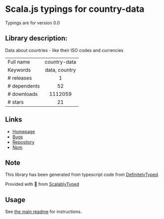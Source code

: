 
# Scala.js typings for country-data

Typings are for version 0.0

## Library description:
Data about countries - like their ISO codes and currencies

|                    |                 |
| ------------------ | :-------------: |
| Full name          | country-data |
| Keywords           | data, country |
| # releases         | 1 |
| # dependents       | 52 |
| # downloads        | 1112059 |
| # stars            | 21 |

## Links
- [Homepage](https://github.com/OpenBookPrices/country-data)
- [Bugs](https://github.com/OpenBookPrices/country-data/issues)
- [Repository](https://github.com/OpenBookPrices/country-data)
- [Npm](https://www.npmjs.com/package/country-data)
    


## Note
This library has been generated from typescript code from [DefinitelyTyped](https://definitelytyped.org).

Provided with :purple_heart: from [ScalablyTyped](https://github.com/oyvindberg/ScalablyTyped)

## Usage
See [the main readme](../../readme.md) for instructions.


